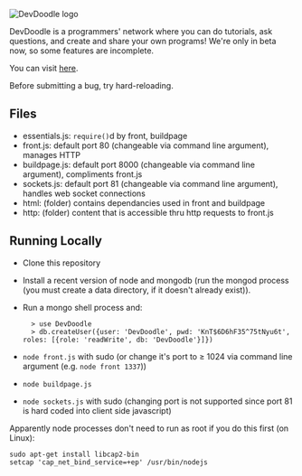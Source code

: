 ![DevDoodle logo](http://devdoodle.net/a/logo1.png)

DevDoodle is a programmers' network where you can do tutorials, ask questions, and create and share your own programs! We're only in beta now, so some features are incomplete.

You can visit [here](http://devdoodle.net).

Before submitting a bug, try hard-reloading.

## Files

- essentials.js: `require()`d by front, buildpage
- front.js: default port 80 (changeable via command line argument), manages HTTP
- buildpage.js: default port 8000 (changeable via command line argument), compliments front.js
- sockets.js: default port 81 (changeable via command line argument), handles web socket connections
- html: (folder) contains dependancies used in front and buildpage
- http: (folder) content that is accessible thru http requests to front.js

## Running Locally

- Clone this repository
- Install a recent version of node and mongodb (run the mongod process (you must create a data directory, if it doesn't already exist)).
- Run a mongo shell process and:

		> use DevDoodle
		> db.createUser({user: 'DevDoodle', pwd: 'KnT$6D6hF35^75tNyu6t', roles: [{role: 'readWrite', db: 'DevDoodle'}]})
- `node front.js` with sudo (or change it's port to ≥ 1024 via command line argument (e.g. `node front 1337`))
- `node buildpage.js`
- `node sockets.js` with sudo (changing port is not supported since port 81 is hard coded into client side javascript)

Apparently node processes don't need to run as root if you do this first (on Linux):

	sudo apt-get install libcap2-bin
	setcap 'cap_net_bind_service=+ep' /usr/bin/nodejs
